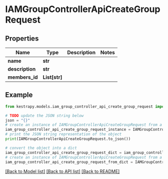 # IAMGroupControllerApiCreateGroupRequest


## Properties

Name | Type | Description | Notes
------------ | ------------- | ------------- | -------------
**name** | **str** |  | 
**description** | **str** |  | 
**members_id** | **List[str]** |  | 

## Example

```python
from kestrapy.models.iam_group_controller_api_create_group_request import IAMGroupControllerApiCreateGroupRequest

# TODO update the JSON string below
json = "{}"
# create an instance of IAMGroupControllerApiCreateGroupRequest from a JSON string
iam_group_controller_api_create_group_request_instance = IAMGroupControllerApiCreateGroupRequest.from_json(json)
# print the JSON string representation of the object
print(IAMGroupControllerApiCreateGroupRequest.to_json())

# convert the object into a dict
iam_group_controller_api_create_group_request_dict = iam_group_controller_api_create_group_request_instance.to_dict()
# create an instance of IAMGroupControllerApiCreateGroupRequest from a dict
iam_group_controller_api_create_group_request_from_dict = IAMGroupControllerApiCreateGroupRequest.from_dict(iam_group_controller_api_create_group_request_dict)
```
[[Back to Model list]](../README.md#documentation-for-models) [[Back to API list]](../README.md#documentation-for-api-endpoints) [[Back to README]](../README.md)


